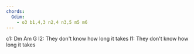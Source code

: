 ```yaml
---
chords:
  Gdim:
    - o3 b1,4,3 n2,4 n3,5 m5 m6
---
```

    
    
    

c1: Dm                    Am                G
l2: They don't know how   long it  takes
l1:            They don't know how long  it takes
